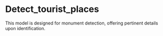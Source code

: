 # Detect_tourist_places
 This model is designed for monument detection, offering pertinent details upon identification. 
